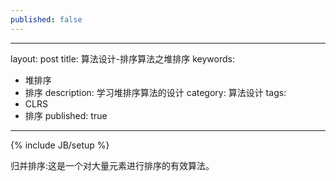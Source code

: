 ```yaml
---
published: false
---
```

---
layout: post
title: 算法设计-排序算法之堆排序
keywords:
  - 堆排序
  - 排序
description: 学习堆排序算法的设计
category: 算法设计
tags:
  - CLRS
  - 排序
published: true
---
{% include JB/setup %}

归并排序:这是一个对大量元素进行排序的有效算法。